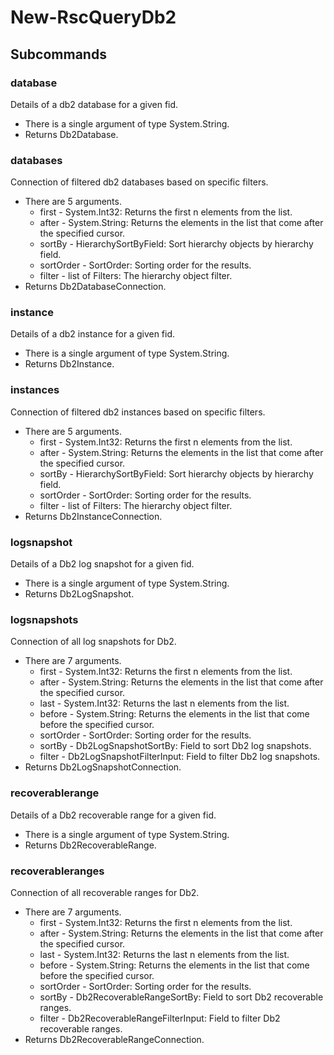 # New-RscQueryDb2
## Subcommands
### database
Details of a db2 database for a given fid.

- There is a single argument of type System.String.
- Returns Db2Database.
### databases
Connection of filtered db2 databases based on specific filters.

- There are 5 arguments.
    - first - System.Int32: Returns the first n elements from the list.
    - after - System.String: Returns the elements in the list that come after the specified cursor.
    - sortBy - HierarchySortByField: Sort hierarchy objects by hierarchy field.
    - sortOrder - SortOrder: Sorting order for the results.
    - filter - list of Filters: The hierarchy object filter.
- Returns Db2DatabaseConnection.
### instance
Details of a db2 instance for a given fid.

- There is a single argument of type System.String.
- Returns Db2Instance.
### instances
Connection of filtered db2 instances based on specific filters.

- There are 5 arguments.
    - first - System.Int32: Returns the first n elements from the list.
    - after - System.String: Returns the elements in the list that come after the specified cursor.
    - sortBy - HierarchySortByField: Sort hierarchy objects by hierarchy field.
    - sortOrder - SortOrder: Sorting order for the results.
    - filter - list of Filters: The hierarchy object filter.
- Returns Db2InstanceConnection.
### logsnapshot
Details of a Db2 log snapshot for a given fid.

- There is a single argument of type System.String.
- Returns Db2LogSnapshot.
### logsnapshots
Connection of all log snapshots for Db2.

- There are 7 arguments.
    - first - System.Int32: Returns the first n elements from the list.
    - after - System.String: Returns the elements in the list that come after the specified cursor.
    - last - System.Int32: Returns the last n elements from the list.
    - before - System.String: Returns the elements in the list that come before the specified cursor.
    - sortOrder - SortOrder: Sorting order for the results.
    - sortBy - Db2LogSnapshotSortBy: Field to sort Db2 log snapshots.
    - filter - Db2LogSnapshotFilterInput: Field to filter Db2 log snapshots.
- Returns Db2LogSnapshotConnection.
### recoverablerange
Details of a Db2 recoverable range for a given fid.

- There is a single argument of type System.String.
- Returns Db2RecoverableRange.
### recoverableranges
Connection of all recoverable ranges for Db2.

- There are 7 arguments.
    - first - System.Int32: Returns the first n elements from the list.
    - after - System.String: Returns the elements in the list that come after the specified cursor.
    - last - System.Int32: Returns the last n elements from the list.
    - before - System.String: Returns the elements in the list that come before the specified cursor.
    - sortOrder - SortOrder: Sorting order for the results.
    - sortBy - Db2RecoverableRangeSortBy: Field to sort Db2 recoverable ranges.
    - filter - Db2RecoverableRangeFilterInput: Field to filter Db2 recoverable ranges.
- Returns Db2RecoverableRangeConnection.
